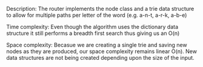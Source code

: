 Description: The router implements the node class and a trie data structure to allow for multiple paths 
per letter of the word (e.g. a-n-t, a-r-k, a-b-e)

Time complexity: Even though the algorithm uses the dictionary data structure it still performs a 
breadth first search thus giving us an O(n)

Space complexity: Becasue we are creating a single trie and saving new nodes as they are produced, 
our space complexity remains linear O(n). New data structures are not being created depending upon the size of the input.
